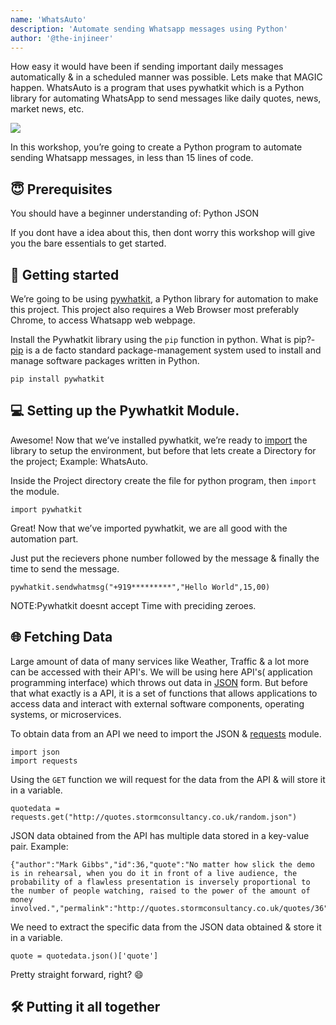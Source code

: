 ```yaml
---
name: 'WhatsAuto'
description: 'Automate sending Whatsapp messages using Python'
author: '@the-injineer'
---
```

How easy it would have been if sending important daily messages automatically & in a scheduled manner was possible. Lets make that MAGIC happen.
WhatsAuto is a program that uses pywhatkit which is a Python library for automating WhatsApp to send messages like daily quotes, news, market news, etc. 

![](img/final-demo.png)

In this workshop, you’re going to create a Python program to automate sending Whatsapp messages, in less than 15 lines of code.

## 😇 Prerequisites
You should have a beginner understanding of:
Python
JSON

If you dont have a idea about this, then dont worry this workshop will give you the bare essentials to get started.

## 🚀 Getting started

We’re going to be using [pywhatkit](https://pypi.org/project/pywhatkit/), a Python library for automation to make this project. This project also requires a Web Browser most preferably Chrome, to access Whatsapp web webpage.

Install the Pywhatkit library using the `pip` function in python.
What is pip?-[pip](https://docs.python.org/3/installing/index.html) is a de facto standard package-management system used to install and manage software packages written in Python.
```
pip install pywhatkit
```

## 💻 Setting up the Pywhatkit Module.

Awesome! Now that we’ve installed pywhatkit, we’re ready to [import](https://docs.python.org/3/reference/import.html
) the library to setup the environment, but before that lets create a Directory for the project; Example: WhatsAuto.

Inside the Project directory create the file for python program, then `import` the module.
```
import pywhatkit
```
Great! Now that we’ve imported pywhatkit, we are all good with the automation part.

Just put the recievers phone number followed by the message & finally the time to send the message.
```
pywhatkit.sendwhatmsg("+919*********","Hello World",15,00)
```
NOTE:Pywhatkit doesnt accept Time with preciding zeroes.

## 🌐 Fetching Data
Large amount of data of many services like Weather, Traffic & a lot more can be accessed with their API's. We will be using here API's( application programming interface) which throws out data in [JSON](https://www.json.org/json-en.html) form. But before that what exactly is a API, it is a set of functions that allows applications to access data and interact with external software components, operating systems, or microservices.

To obtain data from an API we need to import the JSON & [requests](https://requests.readthedocs.io/en/master/api/) module.
```
import json
import requests
```
Using the `GET` function we will request for the data from the API & will store it in a variable.
```
quotedata = requests.get("http://quotes.stormconsultancy.co.uk/random.json")
```
JSON data obtained from the API has multiple data stored in a key-value pair.
Example:
```
{"author":"Mark Gibbs","id":36,"quote":"No matter how slick the demo is in rehearsal, when you do it in front of a live audience, the probability of a flawless presentation is inversely proportional to the number of people watching, raised to the power of the amount of money involved.","permalink":"http://quotes.stormconsultancy.co.uk/quotes/36"}
```
We need to extract the specific data from the JSON data obtained & store it in a variable.
```
quote = quotedata.json()['quote']
```
Pretty straight forward, right? 😄
## 🛠️ Putting it all together
